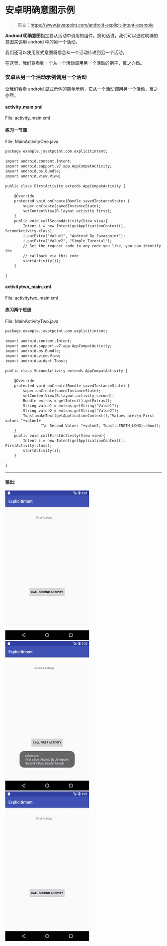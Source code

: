 # 安卓明确意图示例

> 原文：<https://www.javatpoint.com/android-explicit-intent-example>

**Android 明确意图**指定要从活动中调用的组件。换句话说，我们可以通过明确的意图来调用 android 中的另一个活动。

我们还可以使用显式意图将信息从一个活动传递到另一个活动。

在这里，我们将看到一个从一个活动调用另一个活动的例子，反之亦然。

### 安卓从另一个活动示例调用一个活动

让我们看看 android 显式示例的简单示例，它从一个活动调用另一个活动，反之亦然。

#### activity_main.xml

File: activity_main.xml

#### 练习一节课

File: MainActivityOne.java

```
package example.javatpoint.com.explicitintent;

import android.content.Intent;
import android.support.v7.app.AppCompatActivity;
import android.os.Bundle;
import android.view.View;

public class FirstActivity extends AppCompatActivity {

    @Override
    protected void onCreate(Bundle savedInstanceState) {
        super.onCreate(savedInstanceState);
        setContentView(R.layout.activity_first);
    }
    public void callSecondActivity(View view){
        Intent i = new Intent(getApplicationContext(), SecondActivity.class);
        i.putExtra("Value1", "Android By Javatpoint");
        i.putExtra("Value2", "Simple Tutorial");
        // Set the request code to any code you like, you can identify the
        // callback via this code
        startActivity(i);
    }

}

```

#### activitytwo_main.xml

File: activitytwo_main.xml

#### 练习两个班级

File: MainActivityTwo.java

```
package example.javatpoint.com.explicitintent;

import android.content.Intent;
import android.support.v7.app.AppCompatActivity;
import android.os.Bundle;
import android.view.View;
import android.widget.Toast;

public class SecondActivity extends AppCompatActivity {

    @Override
    protected void onCreate(Bundle savedInstanceState) {
        super.onCreate(savedInstanceState);
        setContentView(R.layout.activity_second);
        Bundle extras = getIntent().getExtras();
        String value1 = extras.getString("Value1");
        String value2 = extras.getString("Value2");
        Toast.makeText(getApplicationContext(),"Values are:\n First value: "+value1+
                "\n Second Value: "+value2, Toast.LENGTH_LONG).show();
    }
    public void callFirstActivity(View view){
        Intent i = new Intent(getApplicationContext(), FirstActivity.class);
        startActivity(i);
    }

}

```

* * *

#### 输出:

![android explicit intent example output 1](img/1a31fe2351c2f0cdba743d89ffead48a.png) ![android explicit intent example output 2](img/8fb412ccf2f14f542bdfb7533a606336.png) ![android explicit intent example output 3](img/c99a851ca037ebecbe45ad7dd67f9c68.png)